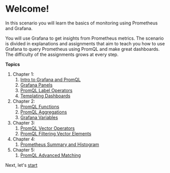 # Welcome!

In this scenario you will learn the basics of monitoring using Prometheus and Grafana.  

You will use Grafana to get insights from Prometheus metrics. 
The scenario is divided in explanations and assignments that aim 
to teach you how to use Grafana to query Prometheus using PromQL and make great dashboards.
The difficulty of the assignments grows at every step.

**Topics**
1. Chapter 1:
    1. [Intro to Grafana and PromQL](/chapter1/01%20-%20Intro%20Grafana%20Prom%20QL.md)
    1. [Grafana Panels](/chapter1/02%20-%20Panel%20Info.md)
    1. [PromQL Label Operators](/chapter1/03%20-%20Label%20Operators.md)
    1. [Templating Dashboards](/chapter1/04%20-%20Templating%20Dashboards.md)
1. Chapter 2:
    1. [PromQL Functions](/chapter2/01%20-%20Using%20Functions.md)
    1. [PromQL Aggregations](/chapter2/02%20-%20Aggregations.md)
    1. [Grafana  Variables](/chapter2/03%20-%20Interval%20Variable.md)
1. Chapter 3:
    1. [PromQL Vector Operators](/chapter3/01%20-%20Operators.md)
    1. [PromQL Filtering Vector Elements](/chapter3/02%20-%20Filtering.md)
1. Chapter 4:
    1. [Prometheus Summary and Histogram](/chapter4/01%20-%20Summary%20And%20Histogram.md)
1. Chapter 5:
    1. [PromQL Advanced Matching](/chapter5/01%20-%20Advanced%20Matching.md)

Next, let's [start](/chapter1/)